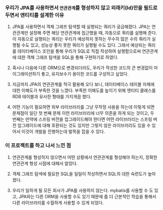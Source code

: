### 우리가 JPA를 사용하면서 `연관관계`를 형성하지 않고 외래키(Id)만을 필드로 두면서 엔티티를 설계한 이유
1. JPA를 사용하면서 객체 그래프 탐색할 때 실행되는 쿼리가 궁금해졌다. JPA는 연관관계만 설정해 주면 해당 연관관계에 접근했을 때, 자동으로 쿼리를 실행해 준다.
 이 자동으로 실행되는 쿼리는 우리가 예상하지 못하는 무수히 많은 수의 쿼리가 실행될 수도 있고, 성능상 좋지 못한 쿼리가 실행될 수도 있다. 그래서 예상되는 쿼리를 데이터베이스 조인을 통해 우리가 SQL로 직접 작성하여 실행함으로써 연관관계에 대한 객체 그래프 탐색을 SQL을 통해 구현하기로 하였다.

2. 혹시나 다음에 다른 ORM으로 변경되더라도, 우리가 작성한 코드의 큰 변경없이 마이그레이션하기 좋고, 유지보수가 용이한 코드를 구성하고 싶었다.

3. 지금까지 JPA의 연관관계를 적극 활용해 오다 보니, 데이터베이스 테이블 자체에 대한 이해도가 부족한 것을 느꼈다. 부족한 이해도를 높이기 위해 엔티티 클래스를 RDB 테이블과 유사한 형태를 가지게끔 했다.

4. 어떤 기능이 필요하면 외부 라이브러리를 그냥 무작정 사용을 하는데 이렇게 되면 문제점이 일단 첫 번째 문제 이런 라이브러리에 너무 의존을 하게 되는 것이고, 
두 번째는 만약에 스프링 버전을 업그레이드해야 한다면 어떤 라이브러리는 스프링 버전 업그레이드에 대해 호환되는 것도 있지만 그렇지 않은 라이브러리도 있을 수 있어서 이것이 개발을 진행하는데 발목을 잡을 수 있다.


### 이 프로젝트를 하고 나서 느낀 점
1. 연관관계를 형성하지 않으면서 어떤 상황에서 연관관계를 형성해야 하는지, 정확한 연관관계 형성 시점에 대해서 알았다.

2. 객체 그래프 탐색에 필요한 SQL을 일일이 작성하면서 SQL의 대한 숙련도가 높아졌다.

3. 우리가 일하게 될 모든 회사가 JPA를 사용하지 않는다. mybatis를 사용할 수 도 있고, JPA와는 다른 ORM을 사용할 수도 있기 때문에 좀 더 근본적인 학습을 통해서 다른 라이브러리를 수월하게 사용할 수 있게 되었다.
